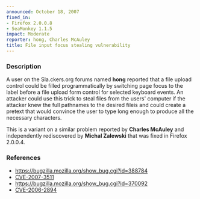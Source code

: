 ```yaml
---
announced: October 18, 2007
fixed_in:
- Firefox 2.0.0.8
- SeaMonkey 1.1.5
impact: Moderate
reporter: hong, Charles McAuley
title: File input focus stealing vulnerability
---
```


<h3>Description</h3>

<p>A user on the Sla.ckers.org forums named <strong>hong</strong> reported
that a file upload control could be filled programmatically by
switching page focus to the label before a file upload form control
for selected keyboard events. An attacker could use this trick to steal files
from the users' computer if the attacker knew the full pathnames to the desired
fileis and could create a pretext that would convince the user to type
long enough to produce all the necessary characters.</p>

<p>This is a variant on a similar problem reported by <strong>Charles
McAuley</strong> and independently rediscovered by <strong>Michal
Zalewski</strong> that was fixed in Firefox 2.0.0.4.</p>



<h3>References</h3>

<ul>
  <li><a href="https://bugzilla.mozilla.org/show_bug.cgi?id=388784">
       https://bugzilla.mozilla.org/show_bug.cgi?id=388784</a></li>

  <li><a class="ex-ref" href="http://cve.mitre.org/cgi-bin/cvename.cgi?name=CVE-2007-3511">
       CVE-2007-3511</a></li>

  <li><a href="https://bugzilla.mozilla.org/show_bug.cgi?id=370092">
       https://bugzilla.mozilla.org/show_bug.cgi?id=370092</a></li>

  <li><a class="ex-ref" href="http://cve.mitre.org/cgi-bin/cvename.cgi?name=CVE-2006-2894">
       CVE-2006-2894</a></li>

</ul>



